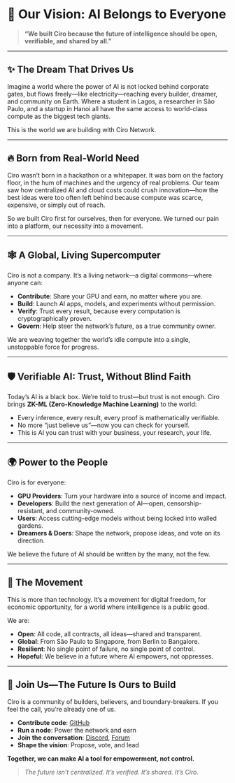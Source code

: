 # 🌟 Our Vision: AI Belongs to Everyone

> **“We built Ciro because the future of intelligence should be open, verifiable, and shared by all.”**

---

## ✨ The Dream That Drives Us

Imagine a world where the power of AI is not locked behind corporate gates, but flows freely—like electricity—reaching every builder, dreamer, and community on Earth. Where a student in Lagos, a researcher in São Paulo, and a startup in Hanoi all have the same access to world-class compute as the biggest tech giants.

This is the world we are building with Ciro Network.

---

## 🔥 Born from Real-World Need

Ciro wasn’t born in a hackathon or a whitepaper. It was born on the factory floor, in the hum of machines and the urgency of real problems. Our team saw how centralized AI and cloud costs could crush innovation—how the best ideas were too often left behind because compute was scarce, expensive, or simply out of reach.

So we built Ciro first for ourselves, then for everyone. We turned our pain into a platform, our necessity into a movement.

---

## 🕸️ A Global, Living Supercomputer

Ciro is not a company. It’s a living network—a digital commons—where anyone can:

- **Contribute**: Share your GPU and earn, no matter where you are.
- **Build**: Launch AI apps, models, and experiments without permission.
- **Verify**: Trust every result, because every computation is cryptographically proven.
- **Govern**: Help steer the network’s future, as a true community owner.

We are weaving together the world’s idle compute into a single, unstoppable force for progress.

---

## 🛡️ Verifiable AI: Trust, Without Blind Faith

Today’s AI is a black box. We’re told to trust—but trust is not enough. Ciro brings **ZK-ML (Zero-Knowledge Machine Learning)** to the world:

- Every inference, every result, every proof is mathematically verifiable.
- No more “just believe us”—now you can check for yourself.
- This is AI you can trust with your business, your research, your life.

---

## 🌍 Power to the People

Ciro is for everyone:

- **GPU Providers**: Turn your hardware into a source of income and impact.
- **Developers**: Build the next generation of AI—open, censorship-resistant, and community-owned.
- **Users**: Access cutting-edge models without being locked into walled gardens.
- **Dreamers & Doers**: Shape the network, propose ideas, and vote on its direction.

We believe the future of AI should be written by the many, not the few.

---

## 🚀 The Movement

This is more than technology. It’s a movement for digital freedom, for economic opportunity, for a world where intelligence is a public good.

We are:
- **Open**: All code, all contracts, all ideas—shared and transparent.
- **Global**: From São Paulo to Singapore, from Berlin to Bangalore.
- **Resilient**: No single point of failure, no single point of control.
- **Hopeful**: We believe in a future where AI empowers, not oppresses.

---

## 🤝 Join Us—The Future Is Ours to Build

Ciro is a community of builders, believers, and boundary-breakers. If you feel the call, you’re already one of us.

- **Contribute code**: [GitHub](https://github.com/ciro-network)
- **Run a node**: Power the network and earn
- **Join the conversation**: [Discord](https://discord.gg/ciro-network), [Forum](https://forum.ciro.network)
- **Shape the vision**: Propose, vote, and lead

**Together, we can make AI a tool for empowerment, not control.**

> *The future isn’t centralized. It’s verified. It’s shared. It’s Ciro.* 